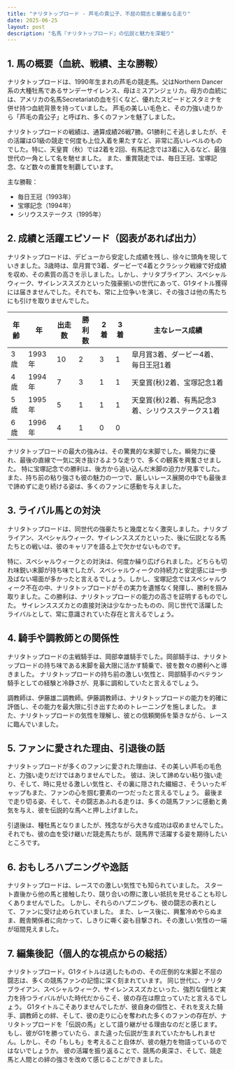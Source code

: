 ```yaml
---
title: "ナリタトップロード - 芦毛の貴公子、不屈の闘志と華麗なる走り"
date: 2025-06-25
layout: post
description: "名馬『ナリタトップロード』の伝説と魅力を深堀り"
---
```


## 1. 馬の概要（血統、戦績、主な勝鞍）

ナリタトップロードは、1990年生まれの芦毛の競走馬。父はNorthern Dancer系の大種牡馬であるサンデーサイレンス、母はミスアンジェリカ。母方の血統には、アメリカの名馬Secretariatの血を引くなど、優れたスピードとスタミナを併せ持つ血統背景を持っていました。  芦毛の美しい毛色と、その力強い走りから「芦毛の貴公子」と呼ばれ、多くのファンを魅了しました。

ナリタトップロードの戦績は、通算成績26戦7勝。G1勝利こそ逃しましたが、その活躍はG1級の競走で何度も上位入着を果たすなど、非常に高いレベルのものでした。特に、天皇賞（秋）では2着を2回、有馬記念では3着に入るなど、最強世代の一角として名を馳せました。  また、重賞競走では、毎日王冠、宝塚記念、など数々の重賞を制覇しています。

主な勝鞍：

* 毎日王冠（1993年）
* 宝塚記念（1994年）
* シリウスステークス（1995年）


## 2. 成績と活躍エピソード（図表があれば出力）

ナリタトップロードは、デビューから安定した成績を残し、徐々に頭角を現していきました。3歳時は、皐月賞で3着、ダービーで4着とクラシック戦線で好成績を収め、その素質の高さを示しました。しかし、ナリタブライアン、スペシャルウィーク、サイレンススズカといった強豪揃いの世代にあって、G1タイトル獲得には届きませんでした。それでも、常に上位争いを演じ、その強さは他の馬たちにも引けを取りませんでした。

| 年齢 | 年 | 出走数 | 勝利数 | 2着 | 3着 | 主なレース成績 |
|---|---|---|---|---|---|---|
| 3歳 | 1993年 | 10 | 2 | 3 | 1 | 皐月賞3着、ダービー4着、毎日王冠1着 |
| 4歳 | 1994年 | 7 | 3 | 1 | 1 | 天皇賞(秋)2着、宝塚記念1着 |
| 5歳 | 1995年 | 5 | 1 | 1 | 1 | 天皇賞(秋)2着、有馬記念3着、シリウスステークス1着 |
| 6歳 | 1996年 | 4 | 1 | 0 | 0 |  |


ナリタトップロードの最大の強みは、その驚異的な末脚でした。瞬発力に優れ、最後の直線で一気に突き抜けるような走りで、多くの観客を興奮させました。  特に宝塚記念での勝利は、後方から追い込んだ末脚の迫力が見事でした。  また、持ち前の粘り強さも彼の魅力の一つで、厳しいレース展開の中でも最後まで諦めずに走り続ける姿は、多くのファンに感動を与えました。


## 3. ライバル馬との対決

ナリタトップロードは、同世代の強豪たちと幾度となく激突しました。ナリタブライアン、スペシャルウィーク、サイレンススズカといった、後に伝説となる馬たちとの戦いは、彼のキャリアを語る上で欠かせないものです。

特に、スペシャルウィークとの対決は、何度か繰り広げられました。どちらも切れ味鋭い末脚が持ち味でしたが、スペシャルウィークの持続力と安定感には一歩及ばない場面が多かったと言えるでしょう。しかし、宝塚記念ではスペシャルウィーク不在の中、ナリタトップロードがその実力を遺憾なく発揮し、勝利を掴み取りました。この勝利は、ナリタトップロードの能力の高さを証明するものでした。  サイレンススズカとの直接対決は少なかったものの、同じ世代で活躍したライバルとして、常に意識されていた存在と言えるでしょう。


## 4. 騎手や調教師との関係性

ナリタトップロードの主戦騎手は、岡部幸雄騎手でした。岡部騎手は、ナリタトップロードの持ち味である末脚を最大限に活かす騎乗で、彼を数々の勝利へと導きました。  ナリタトップロードの持ち前の激しい気性と、岡部騎手のベテラン騎手としての経験と冷静さが、見事に調和していたと言えるでしょう。

調教師は、伊藤雄二調教師。伊藤調教師は、ナリタトップロードの能力を的確に評価し、その能力を最大限に引き出すためのトレーニングを施しました。  また、ナリタトップロードの気性を理解し、彼との信頼関係を築きながら、レースに臨んでいました。


## 5. ファンに愛された理由、引退後の話

ナリタトップロードが多くのファンに愛された理由は、その美しい芦毛の毛色と、力強い走りだけではありませんでした。  彼は、決して諦めない粘り強い走り、そして、時に見せる激しい気性と、その裏に隠された繊細さ、そういったギャップもまた、ファンの心を掴む要素の一つだったと言えるでしょう。  最後まで走り切る姿、そして、その闘志あふれる走りは、多くの競馬ファンに感動と勇気を与え、彼を伝説的な馬へと押し上げました。

引退後は、種牡馬となりましたが、残念ながら大きな成功は収めませんでした。それでも、彼の血を受け継いだ競走馬たちが、競馬界で活躍する姿を期待したいところです。


## 6. おもしろハプニングや逸話

ナリタトップロードは、レースでの激しい気性でも知られていました。  スタート直後から他の馬と接触したり、競り合いの際に激しい抵抗を見せることも珍しくありませんでした。  しかし、それらのハプニングも、彼の闘志の表れとして、ファンに受け止められていました。  また、レース後に、興奮冷めやらぬまま、厩舎関係者に向かって、しきりに嘶く姿も目撃され、その激しい気性の一端が垣間見えました。


## 7. 編集後記（個人的な視点からの総括）

ナリタトップロード。G1タイトルは逃したものの、その圧倒的な末脚と不屈の闘志は、多くの競馬ファンの記憶に深く刻まれています。  同じ世代に、ナリタブライアン、スペシャルウィーク、サイレンススズカといった、強烈な個性と実力を持つライバルがいた時代だからこそ、彼の存在は際立っていたと言えるでしょう。  G1タイトルこそありませんでしたが、彼自身の個性と、それを支えた騎手、調教師との絆、そして、彼の走りに心を奪われた多くのファンの存在が、ナリタトップロードを「伝説の馬」として語り継がせる理由なのだと感じます。  もし、彼がG1を勝っていたら、また違った伝説が生まれていたかもしれません。しかし、その「もしも」を考えること自体が、彼の魅力を物語っているのではないでしょうか。  彼の活躍を振り返ることで、競馬の奥深さ、そして、競走馬と人間との絆の強さを改めて感じることができました。
